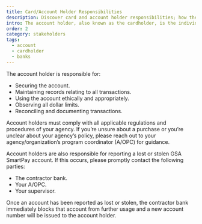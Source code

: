 ```yaml
---
title: Card/Account Holder Responsibilities
description: Discover card and account holder responsibilities; how they can comply with agency regulations and rules, maintain records, and keep their account secure.
intro: The account holder, also known as the cardholder, is the individual or agency/organization component designated by an agency/organization to receive a GSA SmartPay® account.
order: 2
category: stakeholders
tags:
  - account
  - cardholder
  - banks
---
```


The account holder is responsible for:

- Securing the account.
- Maintaining records relating to all transactions.
- Using the account ethically and appropriately.
- Observing all dollar limits.
- Reconciling and documenting transactions.

Account holders must comply with all applicable regulations and procedures of your agency. If you’re unsure about a purchase or you’re unclear about your agency’s policy, please reach out to your agency/organization’s program coordinator (A/OPC) for guidance.

Account holders are also responsible for reporting a lost or stolen GSA SmartPay account. If this occurs, please promptly contact the following parties:

- The contractor bank.
- Your A/OPC.
- Your supervisor.

Once an account has been reported as lost or stolen, the contractor bank immediately blocks that account from further usage and a new account number will be issued to the account holder.
